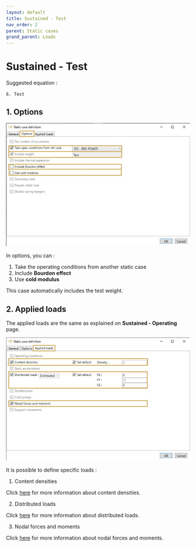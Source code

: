 ```yaml
---
layout: default
title: Sustained - Test
nav_order: 2
parent: Static cases
grand_parent: Loads
---
```


# Sustained - Test

Suggested equation :

    6. Test

## 1. Options

![Image](../../Images/Static12.jpg)

In options, you can :

1. Take the operating conditions from another static case
2. Include **Bourdon effect**
3. Use **cold modulus**

This case automatically includes the test weight.

## 2. Applied loads

The applied loads are the same as explained on **Sustained - Operating** page.

![Image](../../Images/Static4.jpg)

It is possible to define specific loads :

1. Content densities

Click [here](https://documentation.metapiping.com/Loads/StaticCases/Operating.html#21-content-densities) for more information about content densities.

2. Distributed loads

Click [here](https://documentation.metapiping.com/Loads/StaticCases/Operating.html#22-distributed-loads) for more information about distributed loads.

3. Nodal forces and moments

Click [here](https://documentation.metapiping.com/Loads/StaticCases/Operating.html#23-nodal-forces-and-moments) for more information about nodal forces and moments.